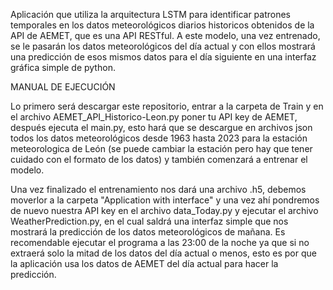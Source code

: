 Aplicación que utiliza la arquitectura LSTM para identificar patrones temporales en los datos meteorológicos diarios historicos obtenidos de la API de AEMET, que es una API RESTful.
A este modelo, una vez entrenado, se le pasarán los datos meteorológicos del día actual y con ellos mostrará una predicción de esos mismos datos para el día siguiente en una interfaz gráfica simple de python.

MANUAL DE EJECUCIÓN

Lo primero será descargar este repositorio, entrar a la carpeta de Train y en el archivo AEMET_API_Historico-Leon.py poner tu API key de AEMET, después ejecuta el main.py, esto hará que se descargue en archivos json todos los datos meteorológicos desde 1963 hasta 2023 para la estación meteorologica de León (se puede cambiar la estación pero hay que tener cuidado con el formato de los datos) y también comenzará a entrenar el modelo.

Una vez finalizado el entrenamiento nos dará una archivo .h5, debemos moverlor a la carpeta "Application with interface" y una vez ahí pondremos de nuevo nuestra API key en el archivo data_Today.py y ejecutar el archivo WeatherPrediction.py, en el cual saldrá una interfaz simple que nos mostrará la predicción de los datos meteorológicos de mañana. Es recomendable ejecutar el programa a las 23:00 de la noche ya que si no extraerá solo la mitad de los datos del día actual o menos, esto es por que la aplicación usa los datos de AEMET del día actual para hacer la predicción.

